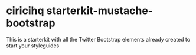 # ciricihq starterkit-mustache-bootstrap

This is a starterkit with all the Twitter Bootstrap elements already created to start your styleguides
